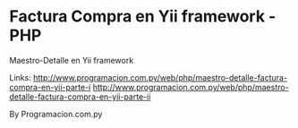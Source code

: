 Factura Compra en Yii framework - PHP
================

Maestro-Detalle en Yii framework

Links: 
http://www.programacion.com.py/web/php/maestro-detalle-factura-compra-en-yii-parte-i
http://www.programacion.com.py/web/php/maestro-detalle-factura-compra-en-yii-parte-ii

By Programacion.com.py
